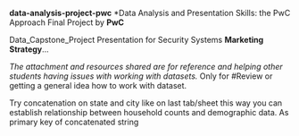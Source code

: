 **data-analysis-project-pwc**
*Data Analysis and Presentation Skills: the PwC Approach Final Project
by **PwC**

Data_Capstone_Project
Presentation for Security Systems **Marketing Strategy**...

_The attachment and resources shared are for reference and helping other
students having issues with working with datasets._
Only for #Review or getting a general idea how to work with dataset.

Try concatenation on state and city like on last tab/sheet this way
you can establish relationship between household counts and demographic data. 
As primary key of concatenated string
